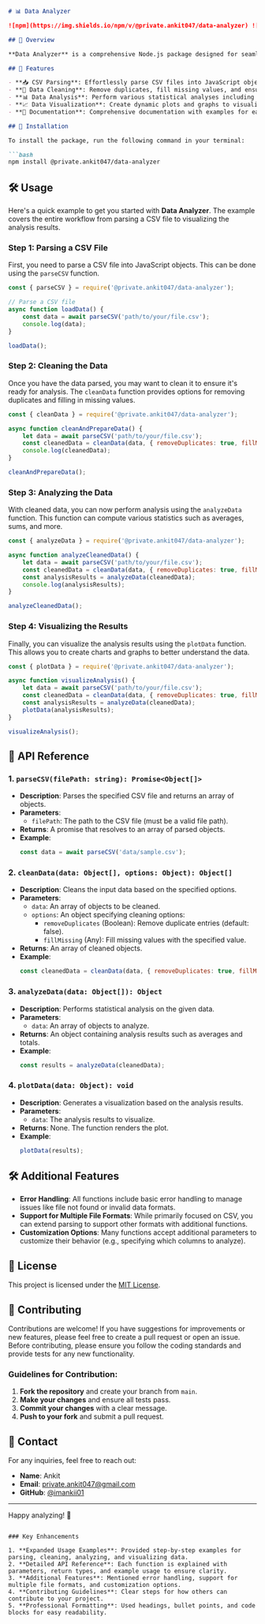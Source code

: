 ```markdown
# 📊 Data Analyzer

![npm](https://img.shields.io/npm/v/@private.ankit047/data-analyzer) ![npm](https://img.shields.io/npm/dt/@private.ankit047/data-analyzer)

## 📖 Overview

**Data Analyzer** is a comprehensive Node.js package designed for seamless data management and analysis. With a focus on ease of use and efficiency, it provides essential utilities for parsing CSV files, cleaning data, performing in-depth analysis, and visualizing results. This package is perfect for data scientists, analysts, and developers looking to enhance their data workflows!

## 🚀 Features

- **📥 CSV Parsing**: Effortlessly parse CSV files into JavaScript objects.
- **🧹 Data Cleaning**: Remove duplicates, fill missing values, and ensure data integrity.
- **📊 Data Analysis**: Perform various statistical analyses including averages, totals, and custom calculations.
- **📈 Data Visualization**: Create dynamic plots and graphs to visualize your data clearly.
- **📝 Documentation**: Comprehensive documentation with examples for easy integration.

## 🔗 Installation

To install the package, run the following command in your terminal:

```bash
npm install @private.ankit047/data-analyzer
```

## 🛠️ Usage

Here's a quick example to get you started with **Data Analyzer**. The example covers the entire workflow from parsing a CSV file to visualizing the analysis results.

### Step 1: Parsing a CSV File

First, you need to parse a CSV file into JavaScript objects. This can be done using the `parseCSV` function.

```javascript
const { parseCSV } = require('@private.ankit047/data-analyzer');

// Parse a CSV file
async function loadData() {
    const data = await parseCSV('path/to/your/file.csv');
    console.log(data);
}

loadData();
```

### Step 2: Cleaning the Data

Once you have the data parsed, you may want to clean it to ensure it's ready for analysis. The `cleanData` function provides options for removing duplicates and filling in missing values.

```javascript
const { cleanData } = require('@private.ankit047/data-analyzer');

async function cleanAndPrepareData() {
    let data = await parseCSV('path/to/your/file.csv');
    const cleanedData = cleanData(data, { removeDuplicates: true, fillMissing: 0 });
    console.log(cleanedData);
}

cleanAndPrepareData();
```

### Step 3: Analyzing the Data

With cleaned data, you can now perform analysis using the `analyzeData` function. This function can compute various statistics such as averages, sums, and more.

```javascript
const { analyzeData } = require('@private.ankit047/data-analyzer');

async function analyzeCleanedData() {
    let data = await parseCSV('path/to/your/file.csv');
    const cleanedData = cleanData(data, { removeDuplicates: true, fillMissing: 0 });
    const analysisResults = analyzeData(cleanedData);
    console.log(analysisResults);
}

analyzeCleanedData();
```

### Step 4: Visualizing the Results

Finally, you can visualize the analysis results using the `plotData` function. This allows you to create charts and graphs to better understand the data.

```javascript
const { plotData } = require('@private.ankit047/data-analyzer');

async function visualizeAnalysis() {
    let data = await parseCSV('path/to/your/file.csv');
    const cleanedData = cleanData(data, { removeDuplicates: true, fillMissing: 0 });
    const analysisResults = analyzeData(cleanedData);
    plotData(analysisResults);
}

visualizeAnalysis();
```

## 📜 API Reference

### 1. `parseCSV(filePath: string): Promise<Object[]>`

- **Description**: Parses the specified CSV file and returns an array of objects.
- **Parameters**:
  - `filePath`: The path to the CSV file (must be a valid file path).
- **Returns**: A promise that resolves to an array of parsed objects.
- **Example**:
  ```javascript
  const data = await parseCSV('data/sample.csv');
  ```

### 2. `cleanData(data: Object[], options: Object): Object[]`

- **Description**: Cleans the input data based on the specified options.
- **Parameters**:
  - `data`: An array of objects to be cleaned.
  - `options`: An object specifying cleaning options:
    - `removeDuplicates` (Boolean): Remove duplicate entries (default: false).
    - `fillMissing` (Any): Fill missing values with the specified value.
- **Returns**: An array of cleaned objects.
- **Example**:
  ```javascript
  const cleanedData = cleanData(data, { removeDuplicates: true, fillMissing: 0 });
  ```

### 3. `analyzeData(data: Object[]): Object`

- **Description**: Performs statistical analysis on the given data.
- **Parameters**:
  - `data`: An array of objects to analyze.
- **Returns**: An object containing analysis results such as averages and totals.
- **Example**:
  ```javascript
  const results = analyzeData(cleanedData);
  ```

### 4. `plotData(data: Object): void`

- **Description**: Generates a visualization based on the analysis results.
- **Parameters**:
  - `data`: The analysis results to visualize.
- **Returns**: None. The function renders the plot.
- **Example**:
  ```javascript
  plotData(results);
  ```

## 🛠️ Additional Features

- **Error Handling**: All functions include basic error handling to manage issues like file not found or invalid data formats.
- **Support for Multiple File Formats**: While primarily focused on CSV, you can extend parsing to support other formats with additional functions.
- **Customization Options**: Many functions accept additional parameters to customize their behavior (e.g., specifying which columns to analyze).

## 📄 License

This project is licensed under the [MIT License](LICENSE).

## 🤝 Contributing

Contributions are welcome! If you have suggestions for improvements or new features, please feel free to create a pull request or open an issue. Before contributing, please ensure you follow the coding standards and provide tests for any new functionality.

### Guidelines for Contribution:

1. **Fork the repository** and create your branch from `main`.
2. **Make your changes** and ensure all tests pass.
3. **Commit your changes** with a clear message.
4. **Push to your fork** and submit a pull request.

## 📧 Contact

For any inquiries, feel free to reach out:

- **Name**: Ankit
- **Email**: [private.ankit047@gmail.com](mailto:private.ankit047@gmail.com)
- **GitHub**: [@imankii01](https://github.com/imankii01)

---

Happy analyzing! 🎉
```

### Key Enhancements

1. **Expanded Usage Examples**: Provided step-by-step examples for parsing, cleaning, analyzing, and visualizing data.
2. **Detailed API Reference**: Each function is explained with parameters, return types, and example usage to ensure clarity.
3. **Additional Features**: Mentioned error handling, support for multiple file formats, and customization options.
4. **Contributing Guidelines**: Clear steps for how others can contribute to your project.
5. **Professional Formatting**: Used headings, bullet points, and code blocks for easy readability.
